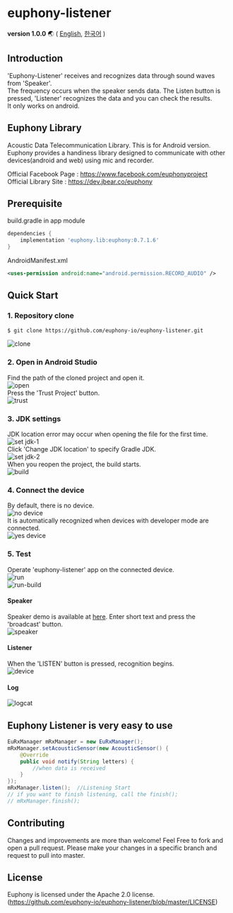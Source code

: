 # euphony-listener
​**version 1.0.0** 🌏 (
[English](https://github.com/euphony-io/euphony-listener/blob/master/README.md),
[한국어](https://github.com/euphony-io/euphony-listener/blob/master/README_KR.md)
)

## Introduction
'Euphony-Listener' receives and recognizes data through sound waves from 'Speaker'. </br>
The frequency occurs when the speaker sends data. The Listen button is pressed, 'Listener' recognizes the data and you can check the results. </br>
It only works on android.

## Euphony Library
Acoustic Data Telecommunication Library. This is for Android version. </br>
Euphony provides a handiness library designed to communicate with other devices(android and web) using mic and recorder. </br>

Official Facebook Page : https://www.facebook.com/euphonyproject </br>
Official Library Site : https://dev.jbear.co/euphony

## Prerequisite
build.gradle in app module
```gradle
dependencies {
    implementation 'euphony.lib:euphony:0.7.1.6'
}
```
AndroidManifest.xml
```xml
<uses-permission android:name="android.permission.RECORD_AUDIO" />
```

## Quick Start
### 1. Repository clone
```bash
$ git clone https://github.com/euphony-io/euphony-listener.git
```
![clone](https://user-images.githubusercontent.com/47289893/128968369-e30bfc36-3c57-418d-b3b2-b8976436493b.png)

### 2. Open in Android Studio
Find the path of the cloned project and open it.</br>
![open](https://user-images.githubusercontent.com/47289893/128968509-21778091-1c48-432d-8c68-856d89c59a07.png)</br>
Press the 'Trust Project' button.</br>
![trust](https://user-images.githubusercontent.com/47289893/128968544-78756386-1740-43e7-9f27-78f9322307f8.png)

### 3. JDK settings 
JDK location error may occur when opening the file for the first time.</br>
![set jdk-1](https://user-images.githubusercontent.com/47289893/128968605-e73af820-0ae7-4e8c-997a-1c1cdbef7129.png)</br>
Click 'Change JDK location' to specify Gradle JDK.</br>
![set jdk-2](https://user-images.githubusercontent.com/47289893/128968614-0988ac95-1672-411d-8e9e-336503be69cd.png)</br>
When you reopen the project, the build starts.</br>
![build](https://user-images.githubusercontent.com/47289893/128968741-00b1cd80-a9f7-4481-bd1a-ff388141080f.png)

### 4. Connect the device
By default, there is no device.</br>
![no device](https://user-images.githubusercontent.com/47289893/128968845-d0868890-cb57-4721-a956-857b871e7393.png)</br>
It is automatically recognized when devices with developer mode are connected.</br>
![yes device](https://user-images.githubusercontent.com/47289893/128968864-35b7ae72-6fb8-4bb2-8706-1ec2257faf73.png)

### 5. Test
Operate 'euphony-listener' app on the connected device.</br>
![run](https://user-images.githubusercontent.com/47289893/128968893-cca8c520-4dcc-41e7-9e04-9d4849143176.png)</br>
![run-build](https://user-images.githubusercontent.com/47289893/128969518-043e50ae-aa45-4d0a-b145-9e7d1176353c.png)

#### Speaker
Speaker demo is available at [here](https://dev.jbear.co/euphony/). Enter short text and press the 'broadcast' button.</br>
![speaker](https://user-images.githubusercontent.com/47289893/128968935-b4cd781a-5de0-42cf-a01a-ec87a47f77b6.png)

#### Listener
When the 'LISTEN' button is pressed, recognition begins.</br>
![device](https://user-images.githubusercontent.com/47289893/128969127-1b7847ec-43c7-42cb-8b6b-a6602f51db7f.png)

#### Log
![logcat](https://user-images.githubusercontent.com/47289893/128969052-3b70b562-f4ce-4ba6-98e5-d9be4096ab76.png)

## Euphony Listener is very easy to use
```java
EuRxManager mRxManager = new EuRxManager();
mRxManager.setAcousticSensor(new AcousticSensor() {
    @Override
    public void notify(String letters) {
        //when data is received
    }
});
mRxManager.listen();  //Listening Start
// if you want to finish listening, call the finish();
// mRxManager.finish();
```

## Contributing 
Changes and improvements are more than welcome! Feel Free to fork and open a pull request. Please make your changes in a specific branch and request to pull into master.
​
## License
Euphony is licensed under the Apache 2.0 license. (https://github.com/euphony-io/euphony-listener/blob/master/LICENSE)